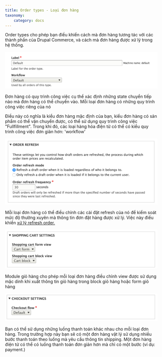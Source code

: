 ```yaml
---
title: Order types - Loại đơn hàng
taxonomy:
    category: docs
---
```



Order types cho phép bạn điều khiển cách mà đơn hàng tương tác với các
thành phần của Drupal Commerce, và cách mà đơn hàng được xử lý trong hệ
thống.

![Order workflow settings](../images/order-types-workflow.png)


Đơn hàng có quy trình công việc cụ thể xác định những state chuyển tiếp
nào mà đơn hàng có thể chuyển vào. Mỗi loại đơn hàng có những quy trình công 
việc riêng của nó

Điều này có nghĩa  là kiểu đơn hàng mặc định của bạn, kiểu đơn hàng có 
sản phẩm có thể vận chuyển được, có thể sử dụng quy trình công việc "Fullfillment".
Trong khi đó, các loại hàng hóa điện tử có thể có kiểu quy trinh công việc đơn giản 
hơn: 'workflow'

![Order refresh settings](../images/order-types-refresh.png)

Mỗi loại đơn hàng có thể điều chỉnh các cài đặt refresh của nó để 
kiểm soát mức độ thường xuyên mà thông tin đơn đặt hàng được
xử lý. Việc này điều khiển [xử lý refresh 
order.](../03.order-processing)

![Order type cart settings](../images/order-types-cart.png)

Module giỏ hàng cho phép mỗi loại đơn hàng điều chỉnh view được sử dụng
mặc dinh khi xuất thông tin giỏ hàng trong block giỏ hàng hoặc form giỏ 
hàng

![Order type checkout settings](../images/order-types-checkout.png)

Bạn có thể sử dụng những luồng thanh toán khác nhau cho mỗi loại đơn
hàng. Trong trường hợp này bạn sẽ có một đơn hàng vật lý sử dụng nhiều
bước thanh toán theo luồng mà yêu cầu thông tin shipping. Một đơn hàng điện tử
có thể có luồng thanh toán đơn giản hơn mà chỉ có một bước (ví dụ: payment.)
